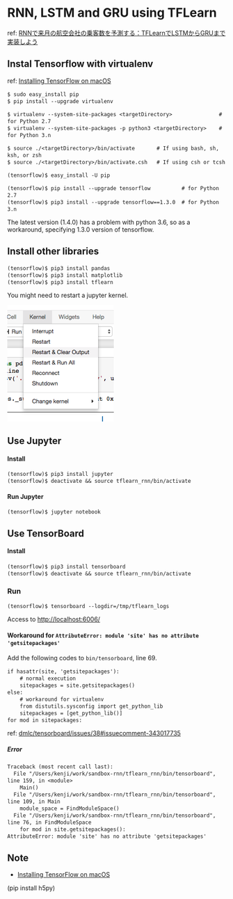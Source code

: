 # RNN, LSTM and GRU using TFLearn

ref: [RNNで来月の航空会社の乗客数を予測する：TFLearnでLSTMからGRUまで実装しよう](https://deepage.net/deep_learning/2016/09/17/tflearn_rnn.html)


## Instal Tensorflow with virtualenv

ref: [Installing TensorFlow on macOS](https://www.tensorflow.org/install/install_mac)

```
$ sudo easy_install pip
$ pip install --upgrade virtualenv
```

```
$ virtualenv --system-site-packages <targetDirectory>               # for Python 2.7
$ virtualenv --system-site-packages -p python3 <targetDirectory>    # for Python 3.n
```

```
$ source ./<targetDirectory>/bin/activate       # If using bash, sh, ksh, or zsh
$ source ./<targetDirectory>/bin/activate.csh   # If using csh or tcsh
```

```
(tensorflow)$ easy_install -U pip
```

```
(tensorflow)$ pip install --upgrade tensorflow          # for Python 2.7
(tensorflow)$ pip3 install --upgrade tensorflow==1.3.0  # for Python 3.n
```

The latest version (1.4.0) has a problem with python 3.6, so as a workaround, specifying 1.3.0 version of tensorflow.

## Install other libraries

```
(tensorflow)$ pip3 install pandas
(tensorflow)$ pip3 install matplotlib
(tensorflow)$ pip3 install tflearn
```

You might need to restart a jupyter kernel.

![](./doc/jupyter_restart.png)

## Use Jupyter

#### Install

```
(tensorflow)$ pip3 install jupyter
(tensorflow)$ deactivate && source tflearn_rnn/bin/activate
```

#### Run Jupyter

```
(tensorflow)$ jupyter notebook
```

## Use TensorBoard

#### Install

```
(tensorflow)$ pip3 install tensorboard
(tensorflow)$ deactivate && source tflearn_rnn/bin/activate
```

### Run

```
(tensorflow)$ tensorboard --logdir=/tmp/tflearn_logs
```

Access to [http://localhost:6006/](http://localhost:6006/)

#### Workaround for `AttributeError: module 'site' has no attribute 'getsitepackages'`

Add the following codes to `bin/tensorboard`, line 69.

```
if hasattr(site, 'getsitepackages'):
    # normal execution
    sitepackages = site.getsitepackages()
else:
    # workaround for virtualenv
    from distutils.sysconfig import get_python_lib
    sitepackages = [get_python_lib()]
for mod in sitepackages:
```

ref: [dmlc/tensorboard/issues/38#issuecomment-343017735](https://github.com/dmlc/tensorboard/issues/38#issuecomment-343017735)

##### Error

```
Traceback (most recent call last):
  File "/Users/kenji/work/sandbox-rnn/tflearn_rnn/bin/tensorboard", line 159, in <module>
    Main()
  File "/Users/kenji/work/sandbox-rnn/tflearn_rnn/bin/tensorboard", line 109, in Main
    module_space = FindModuleSpace()
  File "/Users/kenji/work/sandbox-rnn/tflearn_rnn/bin/tensorboard", line 76, in FindModuleSpace
    for mod in site.getsitepackages():
AttributeError: module 'site' has no attribute 'getsitepackages'
```

## Note

* [Installing TensorFlow on macOS](https://www.tensorflow.org/install/install_mac)

(pip install h5py)
